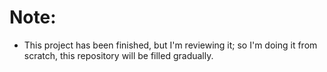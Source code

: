 # Note:
- This project has been finished, but I'm reviewing it; so I'm doing it from scratch, this repository will be filled gradually.